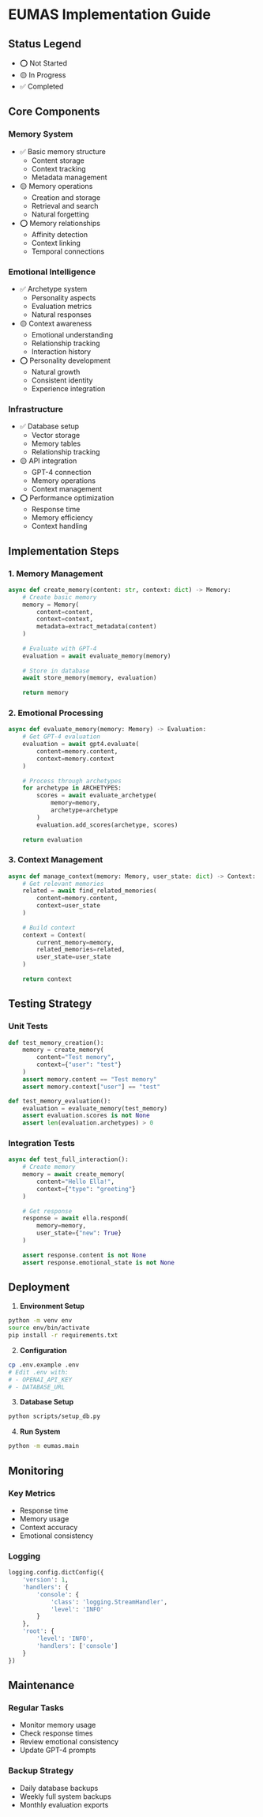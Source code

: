 # EUMAS Implementation Guide

## Status Legend
- ⭕ Not Started
- 🟡 In Progress
- ✅ Completed

## Core Components

### Memory System
- ✅ Basic memory structure
  - Content storage
  - Context tracking
  - Metadata management
- 🟡 Memory operations
  - Creation and storage
  - Retrieval and search
  - Natural forgetting
- ⭕ Memory relationships
  - Affinity detection
  - Context linking
  - Temporal connections

### Emotional Intelligence
- ✅ Archetype system
  - Personality aspects
  - Evaluation metrics
  - Natural responses
- 🟡 Context awareness
  - Emotional understanding
  - Relationship tracking
  - Interaction history
- ⭕ Personality development
  - Natural growth
  - Consistent identity
  - Experience integration

### Infrastructure
- ✅ Database setup
  - Vector storage
  - Memory tables
  - Relationship tracking
- 🟡 API integration
  - GPT-4 connection
  - Memory operations
  - Context management
- ⭕ Performance optimization
  - Response time
  - Memory efficiency
  - Context handling

## Implementation Steps

### 1. Memory Management
```python
async def create_memory(content: str, context: dict) -> Memory:
    # Create basic memory
    memory = Memory(
        content=content,
        context=context,
        metadata=extract_metadata(content)
    )
    
    # Evaluate with GPT-4
    evaluation = await evaluate_memory(memory)
    
    # Store in database
    await store_memory(memory, evaluation)
    
    return memory
```

### 2. Emotional Processing
```python
async def evaluate_memory(memory: Memory) -> Evaluation:
    # Get GPT-4 evaluation
    evaluation = await gpt4.evaluate(
        content=memory.content,
        context=memory.context
    )
    
    # Process through archetypes
    for archetype in ARCHETYPES:
        scores = await evaluate_archetype(
            memory=memory,
            archetype=archetype
        )
        evaluation.add_scores(archetype, scores)
    
    return evaluation
```

### 3. Context Management
```python
async def manage_context(memory: Memory, user_state: dict) -> Context:
    # Get relevant memories
    related = await find_related_memories(
        content=memory.content,
        context=user_state
    )
    
    # Build context
    context = Context(
        current_memory=memory,
        related_memories=related,
        user_state=user_state
    )
    
    return context
```

## Testing Strategy

### Unit Tests
```python
def test_memory_creation():
    memory = create_memory(
        content="Test memory",
        context={"user": "test"}
    )
    assert memory.content == "Test memory"
    assert memory.context["user"] == "test"

def test_memory_evaluation():
    evaluation = evaluate_memory(test_memory)
    assert evaluation.scores is not None
    assert len(evaluation.archetypes) > 0
```

### Integration Tests
```python
async def test_full_interaction():
    # Create memory
    memory = await create_memory(
        content="Hello Ella!",
        context={"type": "greeting"}
    )
    
    # Get response
    response = await ella.respond(
        memory=memory,
        user_state={"new": True}
    )
    
    assert response.content is not None
    assert response.emotional_state is not None
```

## Deployment

1. **Environment Setup**
```bash
python -m venv env
source env/bin/activate
pip install -r requirements.txt
```

2. **Configuration**
```bash
cp .env.example .env
# Edit .env with:
# - OPENAI_API_KEY
# - DATABASE_URL
```

3. **Database Setup**
```bash
python scripts/setup_db.py
```

4. **Run System**
```bash
python -m eumas.main
```

## Monitoring

### Key Metrics
- Response time
- Memory usage
- Context accuracy
- Emotional consistency

### Logging
```python
logging.config.dictConfig({
    'version': 1,
    'handlers': {
        'console': {
            'class': 'logging.StreamHandler',
            'level': 'INFO'
        }
    },
    'root': {
        'level': 'INFO',
        'handlers': ['console']
    }
})
```

## Maintenance

### Regular Tasks
- Monitor memory usage
- Check response times
- Review emotional consistency
- Update GPT-4 prompts

### Backup Strategy
- Daily database backups
- Weekly full system backups
- Monthly evaluation exports

